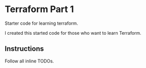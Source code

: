 # Terraform Part 1
Starter code for learning terraform.

I created this started code for those who want to learn Terraform.


## Instructions
Follow all inline TODOs.
